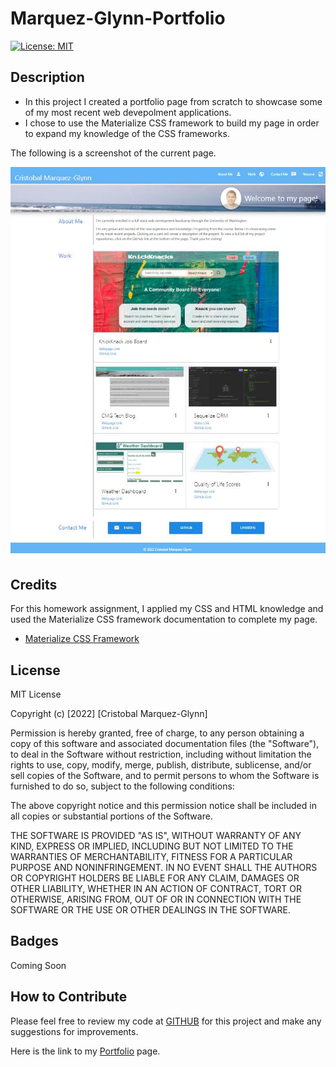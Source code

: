 # Marquez-Glynn-Portfolio
[![License: MIT](https://img.shields.io/badge/License-MIT-yellow.svg)](https://opensource.org/licenses/MIT)  

## Description
- In this project I created a portfolio page from scratch to showcase some of my most recent web devepolment applications. 
- I chose to use the Materialize CSS framework to build my page in order to expand my knowledge of the CSS frameworks. 

The following is a screenshot of the current page.

![Desktop Page](/assets/images/Portfolio.JPG)  


## Credits
For this homework assignment, I applied my CSS and HTML knowledge and used the Materialize CSS framework documentation to complete my page.

- [Materialize CSS Framework](https://materializecss.com/) 

## License
MIT License

Copyright (c) [2022] [Cristobal Marquez-Glynn]

Permission is hereby granted, free of charge, to any person obtaining a copy
of this software and associated documentation files (the "Software"), to deal
in the Software without restriction, including without limitation the rights
to use, copy, modify, merge, publish, distribute, sublicense, and/or sell
copies of the Software, and to permit persons to whom the Software is
furnished to do so, subject to the following conditions:

The above copyright notice and this permission notice shall be included in all
copies or substantial portions of the Software.

THE SOFTWARE IS PROVIDED "AS IS", WITHOUT WARRANTY OF ANY KIND, EXPRESS OR
IMPLIED, INCLUDING BUT NOT LIMITED TO THE WARRANTIES OF MERCHANTABILITY,
FITNESS FOR A PARTICULAR PURPOSE AND NONINFRINGEMENT. IN NO EVENT SHALL THE
AUTHORS OR COPYRIGHT HOLDERS BE LIABLE FOR ANY CLAIM, DAMAGES OR OTHER
LIABILITY, WHETHER IN AN ACTION OF CONTRACT, TORT OR OTHERWISE, ARISING FROM,
OUT OF OR IN CONNECTION WITH THE SOFTWARE OR THE USE OR OTHER DEALINGS IN THE
SOFTWARE.


## Badges
Coming Soon


## How to Contribute
Please feel free to review my code at [GITHUB](https://github.com/CM-GDev/Marquez-Glynn-Porfolio) for this project and make any suggestions for improvements.

Here is the link to my [Portfolio](https://cm-gdev.github.io/Marquez-Glynn-Porfolio/) page.